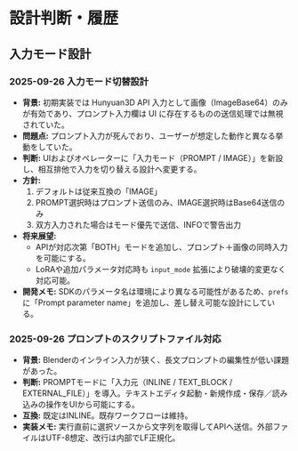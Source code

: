 # 設計判断・履歴

## 入力モード設計

### 2025-09-26 入力モード切替設計

- **背景:** 初期実装では Hunyuan3D API 入力として画像（ImageBase64）のみが有効であり、プロンプト入力欄は UI に存在するものの送信処理では無視されていた。
- **問題点:** プロンプト入力が死んでおり、ユーザーが想定した動作と異なる挙動をしていた。
- **判断:** UIおよびオペレーターに「入力モード（PROMPT / IMAGE）」を新設し、相互排他で入力を切り替える設計へ変更する。
- **方針:**
  1. デフォルトは従来互換の「IMAGE」
  2. PROMPT選択時はプロンプト送信のみ、IMAGE選択時はBase64送信のみ
  3. 双方入力された場合はモード優先で送信、INFOで警告出力
- **将来展望:**
  - APIが対応次第「BOTH」モードを追加し、プロンプト＋画像の同時入力を可能にする。
  - LoRAや追加パラメータ対応時も `input_mode` 拡張により破壊的変更なく対応可能。
- **開発メモ:** SDKのパラメータ名は環境により異なる可能性があるため、`prefs` に「Prompt parameter name」を追加し、差し替え可能な設計にしている。

### 2025-09-26 プロンプトのスクリプトファイル対応

- **背景:** Blenderのインライン入力が狭く、長文プロンプトの編集性が低い課題があった。
- **判断:** PROMPTモードに「入力元（INLINE / TEXT_BLOCK / EXTERNAL_FILE）」を導入。テキストエディタ起動・新規作成・保存／読み込みの操作をUIから可能にする。
- **互換:** 既定はINLINE。既存ワークフローは維持。
- **実装メモ:** 実行直前に選択ソースから文字列を取得してAPIへ送信。外部ファイルはUTF-8想定、改行は内部でLF正規化。
